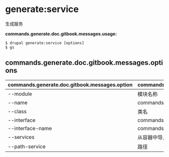 # generate:service
生成服务

**commands.generate.doc.gitbook.messages.usage:**
```
$ drupal generate:service [options]
$ gs  
```

## commands.generate.doc.gitbook.messages.options
commands.generate.doc.gitbook.messages.option | commands.generate.doc.gitbook.messages.details
-------|-------------
--module | 模块名称
--name | commands.generate.service.options.name
--class | 类名
--interface | commands.common.service.options.interface
--interface-name | commands.common.service.options.interface-name
--services | 从容器中导入服务
--path-service | 路径

